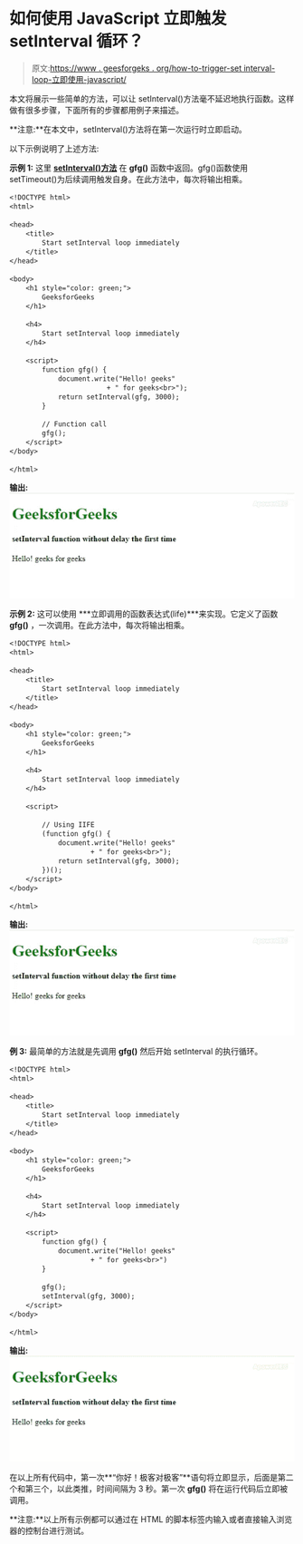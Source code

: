 # 如何使用 JavaScript 立即触发 setInterval 循环？

> 原文:[https://www . geesforgeks . org/how-to-trigger-set interval-loop-立即使用-javascript/](https://www.geeksforgeeks.org/how-to-trigger-setinterval-loop-immediately-using-javascript/)

本文将展示一些简单的方法，可以让 setInterval()方法毫不延迟地执行函数。这样做有很多步骤，下面所有的步骤都用例子来描述。

**注意:**在本文中，setInterval()方法将在第一次运行<sul>时立即启动。</sul>

以下示例说明了上述方法:

**示例 1:** 这里 **[setInterval()方法](https://www.geeksforgeeks.org/java-script-settimeout-setinterval-method/)** 在 **gfg()** 函数中返回。gfg()函数使用 setTimeout()为后续调用触发自身。在此方法中，每次将输出相乘。

```
<!DOCTYPE html>
<html>

<head>
    <title>
        Start setInterval loop immediately
    </title>
</head>

<body>
    <h1 style="color: green;">
        GeeksforGeeks
    </h1>

    <h4>
        Start setInterval loop immediately
    </h4>

    <script>
        function gfg() {
            document.write("Hello! geeks"
                        + " for geeks<br>");
            return setInterval(gfg, 3000);
        }

        // Function call
        gfg();
    </script>
</body>

</html>
```

**输出:**
![](img/b4905fb04b2420e3b8764db90ab62fa1.png)

**示例 2:** 这可以使用 ***立即调用的函数表达式(life)***来实现。它定义了函数 **gfg()** ，一次调用。在此方法中，每次将输出相乘。

```
<!DOCTYPE html>
<html>

<head>
    <title>
        Start setInterval loop immediately
    </title>
</head>

<body>
    <h1 style="color: green;">
        GeeksforGeeks
    </h1>

    <h4>
        Start setInterval loop immediately
    </h4>

    <script>

        // Using IIFE
        (function gfg() {
            document.write("Hello! geeks"
                    + " for geeks<br>");
            return setInterval(gfg, 3000);
        })();
    </script>
</body>

</html>
```

**输出:**
![](img/b4905fb04b2420e3b8764db90ab62fa1.png)

**例 3:** 最简单的方法就是先调用 **gfg()** 然后开始 setInterval 的执行循环。

```
<!DOCTYPE html>
<html>

<head>
    <title>
        Start setInterval loop immediately
    </title>
</head>

<body>
    <h1 style="color: green;">
        GeeksforGeeks
    </h1>

    <h4>
        Start setInterval loop immediately
    </h4>

    <script>
        function gfg() {
            document.write("Hello! geeks"
                    + " for geeks<br>")
        }

        gfg();
        setInterval(gfg, 3000);
    </script>
</body>

</html>
```

**输出:**
![](img/3c1f86a48dc33871686235f52fae40ca.png)

在以上所有代码中，第一次**“你好！极客对极客”**语句将立即显示，后面是第二个和第三个，以此类推，时间间隔为 3 秒。第一次 **gfg()** 将在运行代码后立即被调用。

**注意:**以上所有示例都可以通过在 HTML 的脚本标签内输入或者直接输入浏览器的控制台进行测试。
